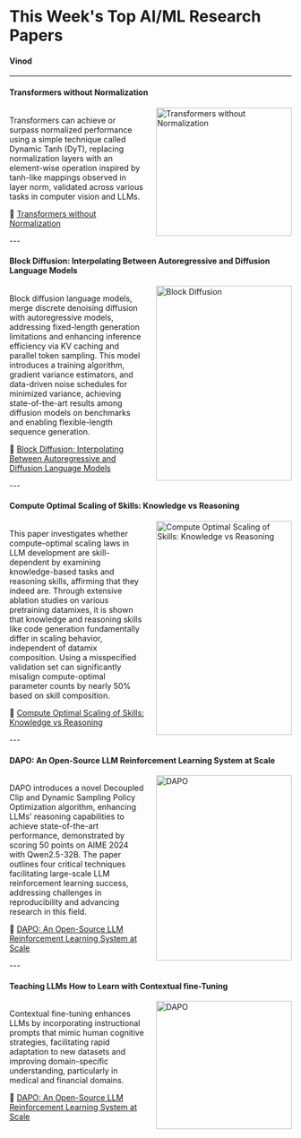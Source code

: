 
# This Week's Top AI/ML Research Papers

#### Vinod

---
<section>
    <h4>Transformers without Normalization</h4>
    <div style="display: grid; grid-template-columns: 1fr 1fr; gap: 20px; align-items: center;">
        <div>
            <p>Transformers can achieve or surpass normalized performance using a simple technique called Dynamic Tanh (DyT), replacing normalization layers with an element-wise operation inspired by tanh-like mappings observed in layer norm, validated across various tasks in computer vision and LLMs.</p>
            <p>
                🔗 <a href="https://arxiv.org/abs/2503.10622">Transformers without Normalization</a>
            </p>
        </div>
        <div>
            <img src="Pasted image 20250325101836.png" alt="Transformers without Normalization" style="width: 100%; max-height: 400px;">
        </div>
    </div>
</section>
---
<section>
    <h4>Block Diffusion: Interpolating Between Autoregressive and Diffusion Language Models</h4>
    <div style="display: grid; grid-template-columns: 1fr 1fr; gap: 20px; align-items: center;">
        <div>
            <p>Block diffusion language models, merge discrete denoising diffusion with autoregressive models, addressing fixed-length generation limitations and enhancing inference efficiency via KV caching and parallel token sampling. This model introduces a training algorithm, gradient variance estimators, and data-driven noise schedules for minimized variance, achieving state-of-the-art results among diffusion models on benchmarks and enabling flexible-length sequence generation.</p>
            <p>
                🔗 <a href="https://arxiv.org/abs/2503.09573">Block Diffusion: Interpolating Between Autoregressive and Diffusion Language Models</a>
            </p>
        </div>
        <div>
            <img src="Pasted image 20250325104949.png" alt="Block Diffusion" style="width: 100%; max-height: 400px;">
        </div>
    </div>
</section>
---
<section>
    <h4>Compute Optimal Scaling of Skills: Knowledge vs Reasoning</h4>
    <div style="display: grid; grid-template-columns: 1fr 1fr; gap: 20px; align-items: center;">
        <div>
            <p>This paper investigates whether compute-optimal scaling laws in LLM development are skill-dependent by examining knowledge-based tasks and reasoning skills, affirming that they indeed are. Through extensive ablation studies on various pretraining datamixes, it is shown that knowledge and reasoning skills like code generation fundamentally differ in scaling behavior, independent of datamix composition. Using a misspecified validation set can significantly misalign compute-optimal parameter counts by nearly 50% based on skill composition.</p>
            <p>
                🔗 <a href="https://arxiv.org/abs/2503.10061">Compute Optimal Scaling of Skills: Knowledge vs Reasoning</a>
            </p>
        </div>
        <div>
            <img src="Pasted image 20250325105456.png" alt="Compute Optimal Scaling of Skills: Knowledge vs Reasoning" style="width: 100%; max-height: 400px;">
        </div>
    </div>
</section>
---
<section>
    <h4>DAPO: An Open-Source LLM Reinforcement Learning System at Scale</h4>
    <div style="display: grid; grid-template-columns: 1fr 1fr; gap: 20px; align-items: center;">
        <div>
            <p>DAPO introduces a novel Decoupled Clip and Dynamic Sampling Policy Optimization algorithm, enhancing LLMs' reasoning capabilities to achieve state-of-the-art performance, demonstrated by scoring 50 points on AIME 2024 with Qwen2.5-32B. The paper outlines four critical techniques facilitating large-scale LLM reinforcement learning success, addressing challenges in reproducibility and advancing research in this field.</p>
            <p>
                🔗 <a href="https://arxiv.org/abs/2503.14476">DAPO: An Open-Source LLM Reinforcement Learning System at Scale</a>
            </p>
        </div>
        <div>
            <img src="Pasted image 20250325110016.png" alt="DAPO" style="width: 100%; max-height: 400px;">
        </div>
    </div>
</section>
---
<section>
    <h4>Teaching LLMs How to Learn with Contextual fine-Tuning</h4>
    <div style="display: grid; grid-template-columns: 1fr 1fr; gap: 20px; align-items: center;">
        <div>
            <p>Contextual fine-tuning enhances LLMs by incorporating instructional prompts that mimic human cognitive strategies, facilitating rapid adaptation to new datasets and improving domain-specific understanding, particularly in medical and financial domains.</p>
            <p>
                🔗 <a href="https://arxiv.org/abs/2503.14476">DAPO: An Open-Source LLM Reinforcement Learning System at Scale</a>
            </p>
        </div>
        <div>
            <img src="Pasted image 20250325110016.png" alt="DAPO" style="width: 100%; max-height: 400px;">
        </div>
    </div>
</section>



